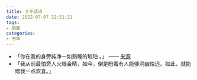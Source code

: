 ```yaml
---
title: 关于读诗
date: 2022-07-07 22:51:21
tags:
- 摘要
categories: 
- 书单
---
```


* 「你在我的身旁纯净一如熟睡的琥珀 。」 —— [来源](https://m.douban.com/note/103266656/)
* 「我从前最怕旁人火眼金睛，如今，倒是盼着有人能够洞幽烛远。如此，就能赠我一点欢喜。」
